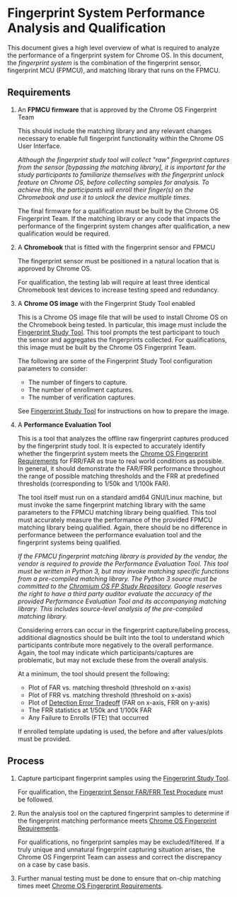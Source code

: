 <!-- Format this doc with `mdformat --compatibility --w ANALYSIS.md`. -->

# Fingerprint System Performance Analysis and Qualification

This document gives a high level overview of what is required to analyze the
performance of a fingerprint system for Chrome OS. In this document, the
*fingerprint system* is the combination of the fingerprint sensor, fingerprint
MCU (FPMCU), and matching library that runs on the FPMCU.

## Requirements

1.  An **FPMCU firmware** that is approved by the Chrome OS Fingerprint Team

    This should include the matching library and any relevant changes necessary
    to enable full fingerprint functionality within the Chrome OS User
    Interface.

    *Although the fingerprint study tool will collect "raw" fingerprint captures
    from the sensor [bypassing the matching library], it is important for the
    study participants to familiarize themselves with the fingerprint unlock
    feature on Chrome OS, before collecting samples for analysis. To achieve
    this, the participants will enroll their finger(s) on the Chromebook and use
    it to unlock the device multiple times.*

    The final firmware for a qualification must be built by the Chrome OS
    Fingerprint Team. If the matching library or any code that impacts the
    performance of the fingerprint system changes after qualification, a new
    qualification would be required.

2.  A **Chromebook** that is fitted with the fingerprint sensor and FPMCU

    The fingerprint sensor must be positioned in a natural location that is
    approved by Chrome OS.

    For qualification, the testing lab will require at least three identical
    Chromebook test devices to increase testing speed and redundancy.

3.  A **Chrome OS image** with the Fingerprint Study Tool enabled

    This is a Chrome OS image file that will be used to install Chrome OS on the
    Chromebook being tested. In particular, this image must include the
    [Fingerprint Study Tool]. This tool prompts the test participant to touch
    the sensor and aggregates the fingerprints collected. For qualifications,
    this image must be built by the Chrome OS Fingerprint Team.

    The following are some of the Fingerprint Study Tool configuration
    parameters to consider:

    -   The number of fingers to capture.
    -   The number of enrollment captures.
    -   The number of verification captures.

    See [Fingerprint Study Tool] for instructions on how to prepare the image.

4.  A **Performance Evaluation Tool**

    This is a tool that analyzes the offline raw fingerprint captures produced
    by the fingerprint study tool. It is expected to accurately identify whether
    the fingerprint system meets the [Chrome OS Fingerprint Requirements] for
    FRR/FAR as true to real world conditions as possible. In general, it should
    demonstrate the FAR/FRR performance throughout the range of possible
    matching thresholds and the FRR at predefined thresholds (corresponding to
    1/50k and 1/100k FAR).

    The tool itself must run on a standard amd64 GNU/Linux machine, but must
    invoke the same fingerprint matching library with the same parameters to the
    FPMCU matching library being qualified. This tool must accurately measure
    the performance of the provided FPMCU matching library being qualified.
    Again, there should be no difference in performance between the performance
    evaluation tool and the fingerprint systems being qualified.

    *If the FPMCU fingerprint matching library is provided by the vendor, the
    vendor is required to provide the Performance Evaluation Tool. This tool
    must be written in Python 3, but may invoke matching specific functions from
    a pre-compiled matching library. The Python 3 source must be committed to
    the [Chromium OS FP Study Repository]. Google reserves the right to have a
    third party auditor evaluate the accuracy of the provided Performance
    Evaluation Tool and its accompanying matching library. This includes
    source-level analysis of the pre-compiled matching library.*

    Considering errors can occur in the fingerprint capture/labeling process,
    additional diagnostics should be built into the tool to understand which
    participants contribute more negatively to the overall performance. Again,
    the tool may indicate which participants/captures are problematic, but may
    not exclude these from the overall analysis.

    At a minimum, the tool should present the following:

    -   Plot of FAR vs. matching threshold (threshold on x-axis)
    -   Plot of FRR vs. matching threshold (threshold on x-axis)
    -   Plot of [Detection Error Tradeoff] \(FAR on x-axis, FRR on y-axis\)
    -   The FRR statistics at 1/50k and 1/100k FAR
    -   Any Failure to Enrolls (FTE) that occurred

    If enrolled template updating is used, the before and after values/plots
    must be provided.

## Process

1.  Capture participant fingerprint samples using the [Fingerprint Study Tool].

    For qualification, the [Fingerprint Sensor FAR/FRR Test Procedure] must be
    followed.

2.  Run the analysis tool on the captured fingerprint samples to determine if
    the fingerprint matching performance meets
    [Chrome OS Fingerprint Requirements].

    For qualifications, no fingerprint samples may be excluded/filtered. If a
    truly unique and unnatural fingerprint capturing situation arises, the
    Chrome OS Fingerprint Team can assess and correct the discrepancy on a case
    by case basis.

3.  Further manual testing must be done to ensure that on-chip matching times
    meet [Chrome OS Fingerprint Requirements].

[Fingerprint Study Tool]: README.md

<!-- TODO(hesling): The following test procedure needs to be published for all. -->

[Fingerprint Sensor FAR/FRR Test Procedure]: https://chromeos.google.com/partner/dlm/docs/hardware-specs/fingerprintsensor.html
[Chrome OS Fingerprint Requirements]: https://chromeos.google.com/partner/dlm/docs/latest-requirements/chromebook.html#fingerprint
[Detection error tradeoff]: https://en.wikipedia.org/wiki/Detection_error_tradeoff
[Chromium OS FP Study Repository]: https://chromium.googlesource.com/chromiumos/platform2/+/HEAD/biod/study/
